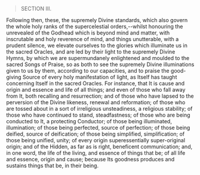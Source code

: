 > SECTION III.

Following then, these, the supremely Divine standards, which also govern the whole holy ranks of the supercelestial orders,--whilst honouring the unrevealed of the Godhead which is beyond mind and matter, with inscrutable and holy reverence of mind, and things unutterable, with a prudent silence, we elevate ourselves to the glories which illuminate us in the sacred Oracles, and are led by their light to the supremely Divine Hymns, by which we are supermundanely enlightened and moulded to the sacred Songs of Praise, so as both to see the supremely Divine illuminations given to us by them, according   to our capacities, and to praise the good-giving Source of every holy   manifestation of light, as Itself has taught concerning Itself in the sacred Oracles.
For instance, that It is cause and origin and essence and life of all things; and even of those who fall away from It, both recalling and resurrection; and of those who have lapsed to the   perversion of the Divine likeness, renewal and reformation; of those who are tossed about in a sort of irreligious unsteadiness, a religious   stability; of those who have continued to stand, steadfastness; of those who are being conducted to It, a protecting Conductor; of those being illuminated, illumination; of those being perfected, source of perfection; of those being deified, source of deification; of those being simplified, simplification; of those being unified, unity; of every origin superessentially super-original origin; and of the Hidden, as far as is right, beneficent communication; and, in one word, the life of the living, and essence of things that be; of all life and essence, origin and cause; because Its goodness produces and sustains things that be, in their being.
